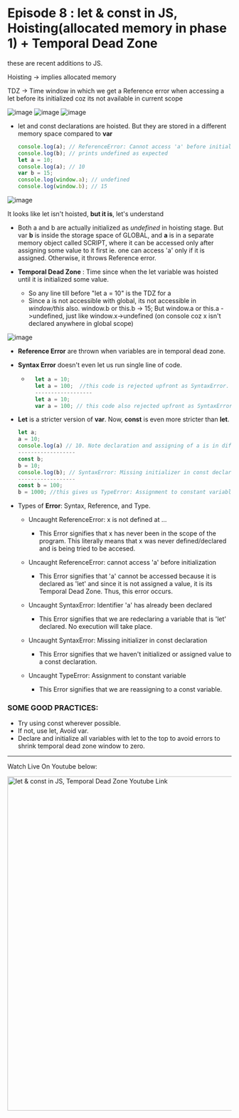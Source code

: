 # Episode 8 : let & const in JS, Hoisting(allocated memory in phase 1) + Temporal Dead Zone

these are recent additions to JS. 

Hoisting -> implies allocated memory


TDZ -> Time window in which we get a Reference error when accessing a let before its initialized coz its not available in current scope

![image](https://github.com/R-SNGH/javascript-notes/assets/117880135/a4d87913-4a8b-42ce-bea7-667d1eadb6c9)
![image](https://github.com/R-SNGH/javascript-notes/assets/117880135/adf25747-0cac-4577-89f2-60d8e49a2cfc)
![image](https://github.com/R-SNGH/javascript-notes/assets/117880135/3a59f653-9dbe-41f3-9e5e-47eae2c839af)

* let and const declarations are hoisted. But they are stored in a different memory space compared to **var**
    ```js
    console.log(a); // ReferenceError: Cannot access 'a' before initialization
    console.log(b); // prints undefined as expected
    let a = 10;
    console.log(a); // 10
    var b = 15;
    console.log(window.a); // undefined
    console.log(window.b); // 15
    ```
![image](https://github.com/R-SNGH/javascript-notes/assets/117880135/52a88b2b-e577-4ef8-9916-9303fc3295fa)

It looks like let isn't hoisted, **but it is**, let's understand
  * Both a and b are actually initialized as *undefined* in hoisting stage. But var **b** is inside the storage space of GLOBAL, and **a** is in a separate memory object called SCRIPT, where it can be accessed only after assigning some value to it first ie. one can access 'a' only if it is assigned. Otherwise, it throws Reference error.


* **Temporal Dead Zone** : Time since when the let variable was hoisted until it is initialized some value. 
    - So any line till before "let a = 10" is the TDZ for a
    - Since a is not accessible with global, its not accessible in *window/this* also. window.b or this.b -> 15; But window.a or this.a ->undefined, just like window.x->undefined (on console coz x isn't declared anywhere in global scope)
 
![image](https://github.com/R-SNGH/javascript-notes/assets/117880135/69476518-88f3-49bb-a9bd-14c5409541e2)

* **Reference Error** are thrown when variables are in temporal dead zone.

* **Syntax Error** doesn't even let us run single line of code.

    * ```js
        let a = 10;
        let a = 100;  //this code is rejected upfront as SyntaxError. (duplicate declaration)
        ------------------
        let a = 10;
        var a = 100; // this code also rejected upfront as SyntaxError. (can't use same name in same scope)
        ```

* **Let** is a stricter version of **var**. Now, **const** is even more stricter than **let**.
    ```js
    let a;
    a = 10;
    console.log(a) // 10. Note declaration and assigning of a is in different lines.
    ------------------
    const b;
    b = 10;
    console.log(b); // SyntaxError: Missing initializer in const declaration. (This type of declaration won't work with const. const b = 10 only will work)
    ------------------
    const b = 100;
    b = 1000; //this gives us TypeError: Assignment to constant variable. 
    ```

* Types of **Error**: Syntax, Reference, and Type.

    * Uncaught ReferenceError: x is not defined at ...
        * This Error signifies that x has never been in the scope of the program. This literally means that x was never defined/declared and is being tried to be accesed.

    * Uncaught ReferenceError: cannot access 'a' before initialization
        * This Error signifies that 'a' cannot be accessed because it is declared as 'let' and since it is not assigned a value, it is its Temporal Dead Zone. Thus, this error occurs.

    * Uncaught SyntaxError: Identifier 'a' has already been declared
        * This Error signifies that we are redeclaring a variable that is 'let' declared. No execution will take place.

    * Uncaught SyntaxError: Missing initializer in const declaration
        * This Error signifies that we haven't initialized or assigned value to a const declaration.

    * Uncaught TypeError: Assignment to constant variable
        * This Error signifies that we are reassigning to a const variable.

### SOME GOOD PRACTICES:

* Try using const wherever possible.
* If not, use let, Avoid var.
* Declare and initialize all variables with let to the top to avoid errors to shrink temporal dead zone window to zero.

<hr>

Watch Live On Youtube below:

<a href="https://www.youtube.com/watch?v=BNC6slYCj50&ab_channel=AkshaySaini" target="_blank"><img src="https://img.youtube.com/vi/BNC6slYCj50/0.jpg" width="750"
alt="let & const in JS, Temporal Dead Zone Youtube Link"/></a>
